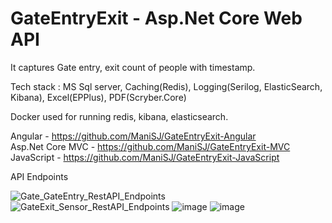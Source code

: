 # GateEntryExit - Asp.Net Core Web API

It captures Gate entry, exit count of people with timestamp.

Tech stack : MS Sql server, Caching(Redis), Logging(Serilog, ElasticSearch, Kibana), Excel(EPPlus), PDF(Scryber.Core)

Docker used for running redis, kibana, elasticsearch.

Angular - https://github.com/ManiSJ/GateEntryExit-Angular  <br/>
Asp.Net Core MVC - https://github.com/ManiSJ/GateEntryExit-MVC <br />
JavaScript - https://github.com/ManiSJ/GateEntryExit-JavaScript

API Endpoints

![Gate_GateEntry_RestAPI_Endpoints](https://github.com/ManiSJ/GateEntryExit/assets/11914200/1139373b-8747-4c90-a23a-99e196a3b2d2)
![GateExit_Sensor_RestAPI_Endpoints](https://github.com/ManiSJ/GateEntryExit/assets/11914200/62c97318-ba5c-42d9-9758-8798196cf1bb)
![image](https://github.com/ManiSJ/GateEntryExit-Web-API/assets/11914200/ed7d70a6-19f2-4db5-b2d1-fe703ade09fa)
![image](https://github.com/ManiSJ/GateEntryExit-Web-API/assets/11914200/90318408-a85d-430a-a04e-2f3bd21f86ed)

